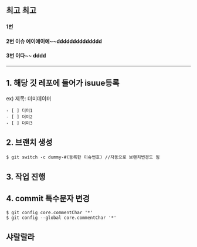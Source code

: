 ## 최고 최고

#### 1번

#### 2번 이슈 예이예이예~~dddddddddddddd

#### 3번 이다~~ dddd

---

## 1. 해당 깃 레포에 들어가 isuue등록

ex)
제목: 더미데이터

```
- [ ] 더미1
- [ ] 더미2
- [ ] 더미3
```

## 2. 브랜치 생성

```
$ git switch -c dummy-#(등록한 이슈번호) //자동으로 브랜치변경도 됨
```

## 3. 작업 진행

## 4. commit 특수문자 변경

```
$ git config core.commentChar '*'
$ git config --global core.commentChar '*'
```

## 샤랄랄라
